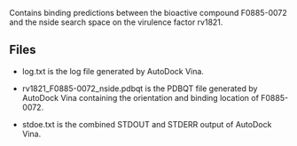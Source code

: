 Contains binding predictions between the bioactive compound F0885-0072 and the nside search space on the virulence factor rv1821.

## Files

- log.txt is the log file generated by AutoDock Vina.

- rv1821_F0885-0072_nside.pdbqt is the PDBQT file generated by AutoDock Vina containing the orientation and binding location of F0885-0072.

- stdoe.txt is the combined STDOUT and STDERR output of AutoDock Vina.

